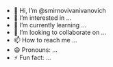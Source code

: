 - 👋 Hi, I’m @smirnovivanivanovich
- 👀 I’m interested in ...
- 🌱 I’m currently learning ...
- 💞️ I’m looking to collaborate on ...
- 📫 How to reach me ...
- 😄 Pronouns: ...
- ⚡ Fun fact: ...

<!---
smirnovivanivanovich/smirnovivanivanovich is a ✨ special ✨ repository because its `README.md` (this file) appears on your GitHub profile.
You can click the Preview link to take a look at your changes.
--->
